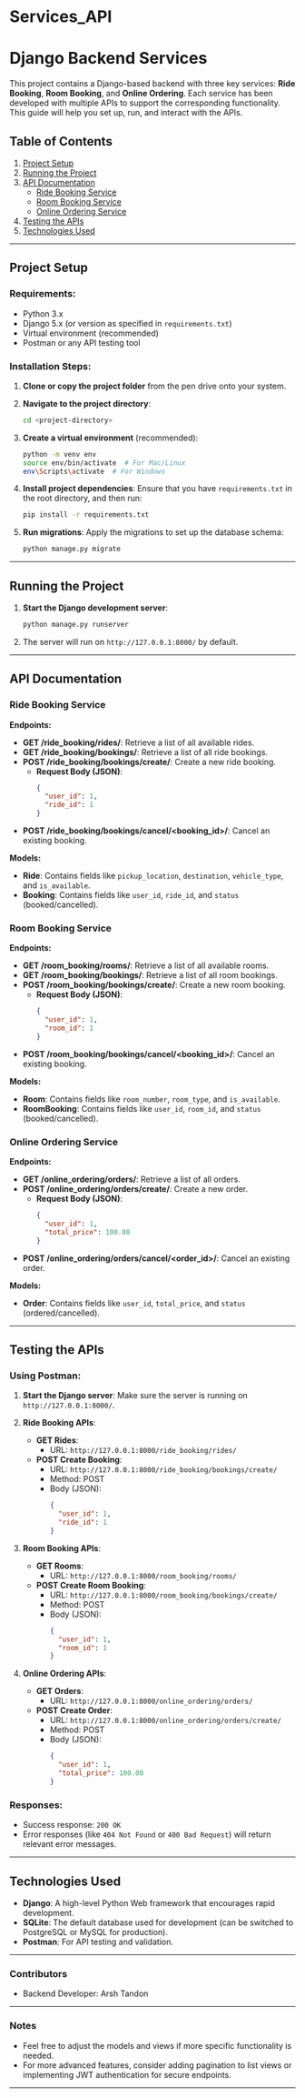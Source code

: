 # Services_API
# **Django Backend Services**

This project contains a Django-based backend with three key services: **Ride Booking**, **Room Booking**, and **Online Ordering**. Each service has been developed with multiple APIs to support the corresponding functionality. This guide will help you set up, run, and interact with the APIs.

## **Table of Contents**
1. [Project Setup](#project-setup)
2. [Running the Project](#running-the-project)
3. [API Documentation](#api-documentation)
   - [Ride Booking Service](#ride-booking-service)
   - [Room Booking Service](#room-booking-service)
   - [Online Ordering Service](#online-ordering-service)
4. [Testing the APIs](#testing-the-apis)
5. [Technologies Used](#technologies-used)

---

## **Project Setup**

### **Requirements:**
- Python 3.x
- Django 5.x (or version as specified in `requirements.txt`)
- Virtual environment (recommended)
- Postman or any API testing tool

### **Installation Steps:**
1. **Clone or copy the project folder** from the pen drive onto your system.

2. **Navigate to the project directory**:
   ```bash
   cd <project-directory>
   ```

3. **Create a virtual environment** (recommended):
   ```bash
   python -m venv env
   source env/bin/activate  # For Mac/Linux
   env\Scripts\activate  # For Windows
   ```

4. **Install project dependencies**:
   Ensure that you have `requirements.txt` in the root directory, and then run:
   ```bash
   pip install -r requirements.txt
   ```

5. **Run migrations**:
   Apply the migrations to set up the database schema:
   ```bash
   python manage.py migrate
   ```

---

## **Running the Project**

1. **Start the Django development server**:
   ```bash
   python manage.py runserver
   ```

2. The server will run on `http://127.0.0.1:8000/` by default.

---

## **API Documentation**

### **Ride Booking Service**

**Endpoints:**
- **GET /ride_booking/rides/**: Retrieve a list of all available rides.
- **GET /ride_booking/bookings/**: Retrieve a list of all ride bookings.
- **POST /ride_booking/bookings/create/**: Create a new ride booking.
  - **Request Body (JSON)**:
    ```json
    {
      "user_id": 1,
      "ride_id": 1
    }
    ```
- **POST /ride_booking/bookings/cancel/<booking_id>/**: Cancel an existing booking.

**Models:**
- **Ride**: Contains fields like `pickup_location`, `destination`, `vehicle_type`, and `is_available`.
- **Booking**: Contains fields like `user_id`, `ride_id`, and `status` (booked/cancelled).

### **Room Booking Service**

**Endpoints:**
- **GET /room_booking/rooms/**: Retrieve a list of all available rooms.
- **GET /room_booking/bookings/**: Retrieve a list of all room bookings.
- **POST /room_booking/bookings/create/**: Create a new room booking.
  - **Request Body (JSON)**:
    ```json
    {
      "user_id": 1,
      "room_id": 1
    }
    ```
- **POST /room_booking/bookings/cancel/<booking_id>/**: Cancel an existing booking.

**Models:**
- **Room**: Contains fields like `room_number`, `room_type`, and `is_available`.
- **RoomBooking**: Contains fields like `user_id`, `room_id`, and `status` (booked/cancelled).

### **Online Ordering Service**

**Endpoints:**
- **GET /online_ordering/orders/**: Retrieve a list of all orders.
- **POST /online_ordering/orders/create/**: Create a new order.
  - **Request Body (JSON)**:
    ```json
    {
      "user_id": 1,
      "total_price": 100.00
    }
    ```
- **POST /online_ordering/orders/cancel/<order_id>/**: Cancel an existing order.

**Models:**
- **Order**: Contains fields like `user_id`, `total_price`, and `status` (ordered/cancelled).

---

## **Testing the APIs**

### **Using Postman**:
1. **Start the Django server**: 
   Make sure the server is running on `http://127.0.0.1:8000/`.

2. **Ride Booking APIs**:
   - **GET Rides**:
     - URL: `http://127.0.0.1:8000/ride_booking/rides/`
   - **POST Create Booking**:
     - URL: `http://127.0.0.1:8000/ride_booking/bookings/create/`
     - Method: POST
     - Body (JSON):
       ```json
       {
         "user_id": 1,
         "ride_id": 1
       }
       ```

3. **Room Booking APIs**:
   - **GET Rooms**:
     - URL: `http://127.0.0.1:8000/room_booking/rooms/`
   - **POST Create Room Booking**:
     - URL: `http://127.0.0.1:8000/room_booking/bookings/create/`
     - Method: POST
     - Body (JSON):
       ```json
       {
         "user_id": 1,
         "room_id": 1
       }
       ```

4. **Online Ordering APIs**:
   - **GET Orders**:
     - URL: `http://127.0.0.1:8000/online_ordering/orders/`
   - **POST Create Order**:
     - URL: `http://127.0.0.1:8000/online_ordering/orders/create/`
     - Method: POST
     - Body (JSON):
       ```json
       {
         "user_id": 1,
         "total_price": 100.00
       }
       ```

### **Responses:**
- Success response: `200 OK`
- Error responses (like `404 Not Found` or `400 Bad Request`) will return relevant error messages.

---

## **Technologies Used**
- **Django**: A high-level Python Web framework that encourages rapid development.
- **SQLite**: The default database used for development (can be switched to PostgreSQL or MySQL for production).
- **Postman**: For API testing and validation.

---

### **Contributors**
- Backend Developer: Arsh Tandon

---

### **Notes**
- Feel free to adjust the models and views if more specific functionality is needed.
- For more advanced features, consider adding pagination to list views or implementing JWT authentication for secure endpoints.

---
